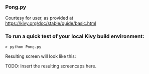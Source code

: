 ### Pong.py

Courtesy for user, as provided at https://kivy.org/doc/stable/guide/basic.html

### To run a quick test of your local Kivy build environment:

```> python Pong.py```

Resulting screen will look like this:

TODO: Insert the resulting screencaps here.

